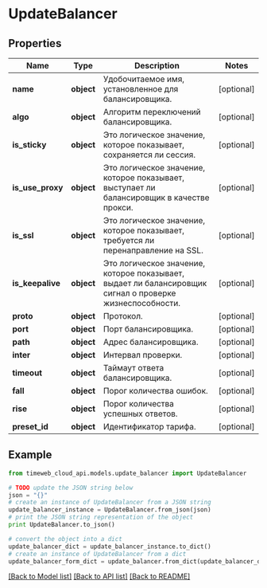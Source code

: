 # UpdateBalancer


## Properties
Name | Type | Description | Notes
------------ | ------------- | ------------- | -------------
**name** | **object** | Удобочитаемое имя, установленное для балансировщика. | [optional] 
**algo** | **object** | Алгоритм переключений балансировщика. | [optional] 
**is_sticky** | **object** | Это логическое значение, которое показывает, сохраняется ли сессия. | [optional] 
**is_use_proxy** | **object** | Это логическое значение, которое показывает, выступает ли балансировщик в качестве прокси. | [optional] 
**is_ssl** | **object** | Это логическое значение, которое показывает, требуется ли перенаправление на SSL. | [optional] 
**is_keepalive** | **object** | Это логическое значение, которое показывает, выдает ли балансировщик сигнал о проверке жизнеспособности. | [optional] 
**proto** | **object** | Протокол. | [optional] 
**port** | **object** | Порт балансировщика. | [optional] 
**path** | **object** | Адрес балансировщика. | [optional] 
**inter** | **object** | Интервал проверки. | [optional] 
**timeout** | **object** | Таймаут ответа балансировщика. | [optional] 
**fall** | **object** | Порог количества ошибок. | [optional] 
**rise** | **object** | Порог количества успешных ответов. | [optional] 
**preset_id** | **object** | Идентификатор тарифа. | [optional] 

## Example

```python
from timeweb_cloud_api.models.update_balancer import UpdateBalancer

# TODO update the JSON string below
json = "{}"
# create an instance of UpdateBalancer from a JSON string
update_balancer_instance = UpdateBalancer.from_json(json)
# print the JSON string representation of the object
print UpdateBalancer.to_json()

# convert the object into a dict
update_balancer_dict = update_balancer_instance.to_dict()
# create an instance of UpdateBalancer from a dict
update_balancer_form_dict = update_balancer.from_dict(update_balancer_dict)
```
[[Back to Model list]](../README.md#documentation-for-models) [[Back to API list]](../README.md#documentation-for-api-endpoints) [[Back to README]](../README.md)


